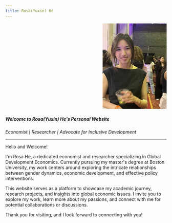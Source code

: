 ```yaml
---
title: Rosa(Yuxin) He
---
```

<div style="text-align: right;">
<img src="assets/img/rosa conference 1.jpg" alt="Profile Photo" style="width: 200px; height: auto;">
</div>

##### Welcome to Rosa(Yuxin) He's Personal Website

<p><i>Economist | Researcher | Advocate for Inclusive Development</i></p>


---

Hello and Welcome!

I'm Rosa He, a dedicated economist and researcher specializing in Global Development Economics. Currently pursuing my master's degree at Boston University, my work centers around exploring the intricate relationships between gender dynamics, economic development, and effective policy interventions.

This website serves as a platform to showcase my academic journey, research projects, and insights into global economic issues. I invite you to explore my work, learn more about my passions, and connect with me for potential collaborations or discussions.

Thank you for visiting, and I look forward to connecting with you!
